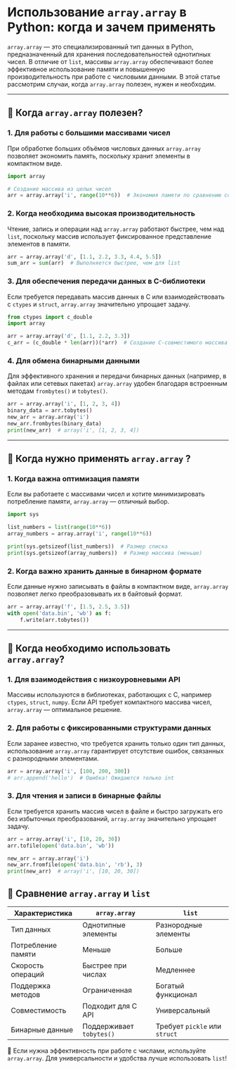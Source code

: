 # Использование `array.array` в Python: когда и зачем применять


`array.array` — это специализированный тип данных в Python, предназначенный для хранения последовательностей однотипных чисел. В отличие от `list`, массивы `array.array` обеспечивают более эффективное использование памяти и повышенную производительность при работе с числовыми данными. В этой статье рассмотрим случаи, когда `array.array` полезен, нужен и необходим.

---

## 🔹 Когда `array.array` полезен?

### 1. Для работы с большими массивами чисел
При обработке больших объёмов числовых данных `array.array` позволяет экономить память, поскольку хранит элементы в компактном виде.

```python
import array

# Создание массива из целых чисел
arr = array.array('i', range(10**6))  # Экономия памяти по сравнению со списком
```

### 2. Когда необходима высокая производительность
Чтение, запись и операции над `array.array` работают быстрее, чем над `list`, поскольку массив использует фиксированное представление элементов в памяти.

```python
arr = array.array('d', [1.1, 2.2, 3.3, 4.4, 5.5])
sum_arr = sum(arr)  # Выполняется быстрее, чем для list
```

### 3. Для обеспечения передачи данных в C-библиотеки
Если требуется передавать массив данных в C или взаимодействовать с `ctypes` и `struct`, `array.array` значительно упрощает задачу.

```python
from ctypes import c_double
import array

arr = array.array('d', [1.1, 2.2, 3.3])
c_arr = (c_double * len(arr))(*arr)  # Создание C-совместимого массива
```

### 4. Для обмена бинарными данными
Для эффективного хранения и передачи бинарных данных (например, в файлах или сетевых пакетах) `array.array` удобен благодаря встроенным методам `frombytes()` и `tobytes()`.

```python
arr = array.array('i', [1, 2, 3, 4])
binary_data = arr.tobytes()
new_arr = array.array('i')
new_arr.frombytes(binary_data)
print(new_arr)  # array('i', [1, 2, 3, 4])
```

---

## 🔹 Когда нужно применять `array.array` ?

### 1. Когда важна оптимизация памяти
Если вы работаете с массивами чисел и хотите минимизировать потребление памяти, `array.array` — отличный выбор.

```python
import sys

list_numbers = list(range(10**6))
array_numbers = array.array('i', range(10**6))

print(sys.getsizeof(list_numbers))  # Размер списка
print(sys.getsizeof(array_numbers))  # Размер массива (меньше)
```

### 2. Когда важно хранить данные в бинарном формате
Если данные нужно записывать в файлы в компактном виде, `array.array` позволяет легко преобразовывать их в байтовый формат.

```python
arr = array.array('f', [1.5, 2.5, 3.5])
with open('data.bin', 'wb') as f:
    f.write(arr.tobytes())
```

---

## 🔹 Когда необходимо использовать `array.array`?

### 1. Для взаимодействия с низкоуровневыми API
Массивы используются в библиотеках, работающих с C, например `ctypes`, `struct`, `numpy`. Если API требует компактного массива чисел, `array.array` — оптимальное решение.

### 2. Для работы с фиксированными структурами данных
Если заранее известно, что требуется хранить только один тип данных, использование `array.array` гарантирует отсутствие ошибок, связанных с разнородными элементами.

```python
arr = array.array('i', [100, 200, 300])
# arr.append('hello')  # Ошибка! Ожидаются только int
```

### 3. Для чтения и записи в бинарные файлы
Если требуется хранить массив чисел в файле и быстро загружать его без избыточных преобразований, `array.array` значительно упрощает задачу.

```python
arr = array.array('i', [10, 20, 30])
arr.tofile(open('data.bin', 'wb'))

new_arr = array.array('i')
new_arr.fromfile(open('data.bin', 'rb'), 3)
print(new_arr)  # array('i', [10, 20, 30])
```



## 🔹 Сравнение `array.array` и `list`

| Характеристика      | `array.array`           | `list`               |
|--------------------|----------------------|----------------------|
| Тип данных        | Однотипные элементы  | Разнородные элементы |
| Потребление памяти | Меньше                | Больше               |
| Скорость операций | Быстрее при числах    | Медленнее            |
| Поддержка методов | Ограниченная          | Богатый функционал   |
| Совместимость     | Подходит для C API    | Универсальный        |
| Бинарные данные   | Поддерживает `tobytes()` | Требует `pickle` или `struct` |

🚀 Если нужна эффективность при работе с числами, используйте `array.array`. 
Для универсальности и удобства лучше использовать `list`!

